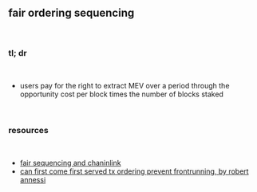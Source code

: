 ## fair ordering sequencing

<br>

### tl; dr

<br>

* users pay for the right to extract MEV over a period through the opportunity cost per block times the number of blocks staked

<br>

### resources

<br>

* [fair sequencing and chaninlink](https://github.com/go-outside-labs/mev-toolkit/blob/main/MEV_strategies/oracles/chainlink.md)
* [can first come first served tx ordering prevent frontrunning, by robert annessi]()
